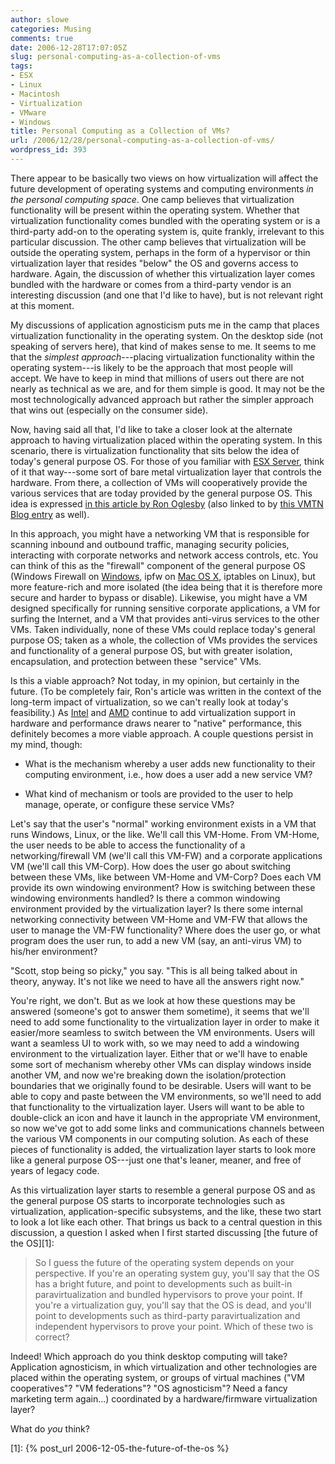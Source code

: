 ```yaml
---
author: slowe
categories: Musing
comments: true
date: 2006-12-28T17:07:05Z
slug: personal-computing-as-a-collection-of-vms
tags:
- ESX
- Linux
- Macintosh
- Virtualization
- VMware
- Windows
title: Personal Computing as a Collection of VMs?
url: /2006/12/28/personal-computing-as-a-collection-of-vms/
wordpress_id: 393
---
```


There appear to be basically two views on how virtualization will affect the future development of operating systems and computing environments _in the personal computing space_. One camp believes that virtualization functionality will be present within the operating system. Whether that virtualization functionality comes bundled with the operating system or is a third-party add-on to the operating system is, quite frankly, irrelevant to this particular discussion. The other camp believes that virtualization will be outside the operating system, perhaps in the form of a hypervisor or thin virtualization layer that resides "below" the OS and governs access to hardware. Again, the discussion of whether this virtualization layer comes bundled with the hardware or comes from a third-party vendor is an interesting discussion (and one that I'd like to have), but is not relevant right at this moment.

My discussions of application agnosticism puts me in the camp that places virtualization functionality in the operating system. On the desktop side (not speaking of servers here), that kind of makes sense to me. It seems to me that the _simplest approach_---placing virtualization functionality within the operating system---is likely to be the approach that most people will accept. We have to keep in mind that millions of users out there are not nearly as technical as we are, and for them simple is good. It may not be the most technologically advanced approach but rather the simpler approach that wins out (especially on the consumer side).

Now, having said all that, I'd like to take a closer look at the alternate approach to having virtualization placed within the operating system. In this scenario, there is virtualization functionality that sits below the idea of today's general purpose OS. For those of you familiar with [ESX Server](http://www.vmware.com/products/vi/esx/), think of it that way---some sort of bare metal virtualization layer that controls the hardware. From there, a collection of VMs will cooperatively provide the various services that are today provided by the general purpose OS. This idea is expressed [in this article by Ron Oglesby](http://www.brianmadden.com/content/content.asp?id=623) (also linked to by [this VMTN Blog entry](http://blogs.vmware.com/vmtn/2006/12/blogscottloweor.html) as well).

In this approach, you might have a networking VM that is responsible for scanning inbound and outbound traffic, managing security policies, interacting with corporate networks and network access controls, etc. You can think of this as the "firewall" component of the general purpose OS (Windows Firewall on [Windows](http://www.microsoft.com/windows/), ipfw on [Mac OS X](http://www.apple.com/macosx/), iptables on Linux), but more feature-rich and more isolated (the idea being that it is therefore more secure and harder to bypass or disable). Likewise, you might have a VM designed specifically for running sensitive corporate applications, a VM for surfing the Internet, and a VM that provides anti-virus services to the other VMs. Taken individually, none of these VMs could replace today's general purpose OS; taken as a whole, the collection of VMs provides the services and functionality of a general purpose OS, but with greater isolation, encapsulation, and protection between these "service" VMs.

Is this a viable approach? Not today, in my opinion, but certainly in the future. (To be completely fair, Ron's article was written in the context of the long-term impact of virtualization, so we can't really look at today's feasibility.) As [Intel](http://www.intel.com/) and [AMD](http://www.amd.com/) continue to add virtualization support in hardware and performance draws nearer to "native" performance, this definitely becomes a more viable approach. A couple questions persist in my mind, though:

* What is the mechanism whereby a user adds new functionality to their computing environment, i.e., how does a user add a new service VM?

* What kind of mechanism or tools are provided to the user to help manage, operate, or configure these service VMs?

Let's say that the user's "normal" working environment exists in a VM that runs Windows, Linux, or the like. We'll call this VM-Home. From VM-Home, the user needs to be able to access the functionality of a networking/firewall VM (we'll call this VM-FW) and a corporate applications VM (we'll call this VM-Corp). How does the user go about switching between these VMs, like between VM-Home and VM-Corp? Does each VM provide its own windowing environment? How is switching between these windowing environments handled? Is there a common windowing environment provided by the virtualization layer? Is there some internal networking connectivity between VM-Home and VM-FW that allows the user to manage the VM-FW functionality? Where does the user go, or what program does the user run, to add a new VM (say, an anti-virus VM) to his/her environment?

"Scott, stop being so picky," you say. "This is all being talked about in theory, anyway. It's not like we need to have all the answers right now."

You're right, we don't. But as we look at how these questions may be answered (someone's got to answer them sometime), it seems that we'll need to add some functionality to the virtualization layer in order to make it easier/more seamless to switch between the VM environments. Users will want a seamless UI to work with, so we may need to add a windowing environment to the virtualization layer. Either that or we'll have to enable some sort of mechanism whereby other VMs can display windows inside another VM, and now we're breaking down the isolation/protection boundaries that we originally found to be desirable. Users will want to be able to copy and paste between the VM environments, so we'll need to add that functionality to the virtualization layer. Users will want to be able to double-click an icon and have it launch in the appropriate VM environment, so now we've got to add some links and communications channels between the various VM components in our computing solution. As each of these pieces of functionality is added, the virtualization layer starts to look more like a general purpose OS---just one that's leaner, meaner, and free of years of legacy code.

As this virtualization layer starts to resemble a general purpose OS and as the general purpose OS starts to incorporate technologies such as virtualization, application-specific subsystems, and the like, these two start to look a lot like each other. That brings us back to a central question in this discussion, a question I asked when I first started discussing [the future of the OS][1]:

>So I guess the future of the operating system depends on your perspective. If you're an operating system guy, you'll say that the OS has a bright future, and point to developments such as built-in paravirtualization and bundled hypervisors to prove your point. If you're a virtualization guy, you'll say that the OS is dead, and you'll point to developments such as third-party paravirtualization and independent hypervisors to prove your point. Which of these two is correct?

Indeed! Which approach do you think desktop computing will take? Application agnosticism, in which virtualization and other technologies are placed within the operating system, or groups of virtual machines ("VM cooperatives"? "VM federations"? "OS agnosticism"? Need a fancy marketing term again...) coordinated by a hardware/firmware virtualization layer?

What do _you_ think?

[1]: {% post_url 2006-12-05-the-future-of-the-os %}

